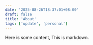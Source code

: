 ```yaml
---
date: '2025-08-26T18:37:01+08:00'
draft: false
title: 'About'
tags: ['update', 'personal']
---
```


Here is some content, This is markdown.

